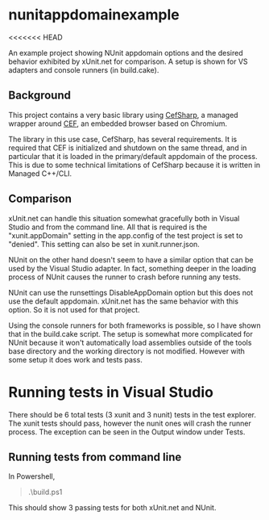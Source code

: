 # nunitappdomainexample
<<<<<<< HEAD

An example project showing NUnit appdomain options and the desired behavior exhibited by xUnit.net for comparison. A setup is shown for VS adapters and console runners (in build.cake).

## Background

This project contains a very basic library using [CefSharp](https://github.com/cefsharp/CefSharp), a managed wrapper around [CEF](https://bitbucket.org/chromiumembedded/cef), an embedded browser based on Chromium.

The library in this use case, CefSharp, has several requirements. It is required that CEF is initialized and shutdown on the same thread, and in particular that it is loaded in the primary/default appdomain of the process. This is due to some technical limitations of CefSharp because it is written in Managed C++/CLI.

## Comparison

xUnit.net can handle this situation somewhat gracefully both in Visual Studio and from the command line. All that is required is the "xunit.appDomain" setting in the app.config of the test project is set to "denied". This setting can also be set in xunit.runner.json.

NUnit on the other hand doesn't seem to have a similar option that can be used by the Visual Studio adapter. In fact, something deeper in the loading process of NUnit causes the runner to crash before running any tests.

NUnit can use the runsettings DisableAppDomain option but this does not use the default appdomain.
xUnit.net has the same behavior with this option. So it is not used for that project.

Using the console runners for both frameworks is possible, so I have shown that in the build.cake script. The setup is somewhat more complicated for NUnit because it won't automatically load assemblies outside of the tools base directory and the working directory is not modified. However with some setup it does work and tests pass.

# Running tests in Visual Studio

There should be 6 total tests (3 xunit and 3 nunit) tests in the test explorer. The xunit tests should pass, however the nunit ones will crash the runner process. The exception can be seen in the Output window under Tests.

## Running tests from command line

In Powershell,

> .\build.ps1

This should show 3 passing tests for both xUnit.net and NUnit.